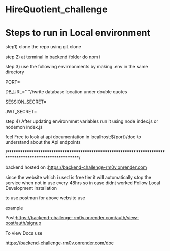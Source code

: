 # HireQuotient_challenge

# Steps to run in Local environment
step1) clone the repo using git clone 

step 2) at terminal in  backend folder  do npm i 

step 3) use the following envirnonments by making .env in the same directory 

PORT=

DB_URL="  "//write database location under double quotes

SESSION_SECRET=

JWT_SECRET=

step 4) After updating environmnet variables run it using node index.js or nodemon index.js 

feel Free to look at api documentation in localhost:${port}/doc to understand about the Api endpoints 

/********************************************************************************************************/


backend hosted on :https://backend-challenge-rm0v.onrender.com

since the website which i used is free tier it will automatically stop the service when not in use every 48hrs so in case didnt worked Follow  Local Development installation  

to use postman for above website use 

example

Post:https://backend-challenge-rm0v.onrender.com/auth/view-post/auth/signup

To view Docs use 

https://backend-challenge-rm0v.onrender.com/doc
